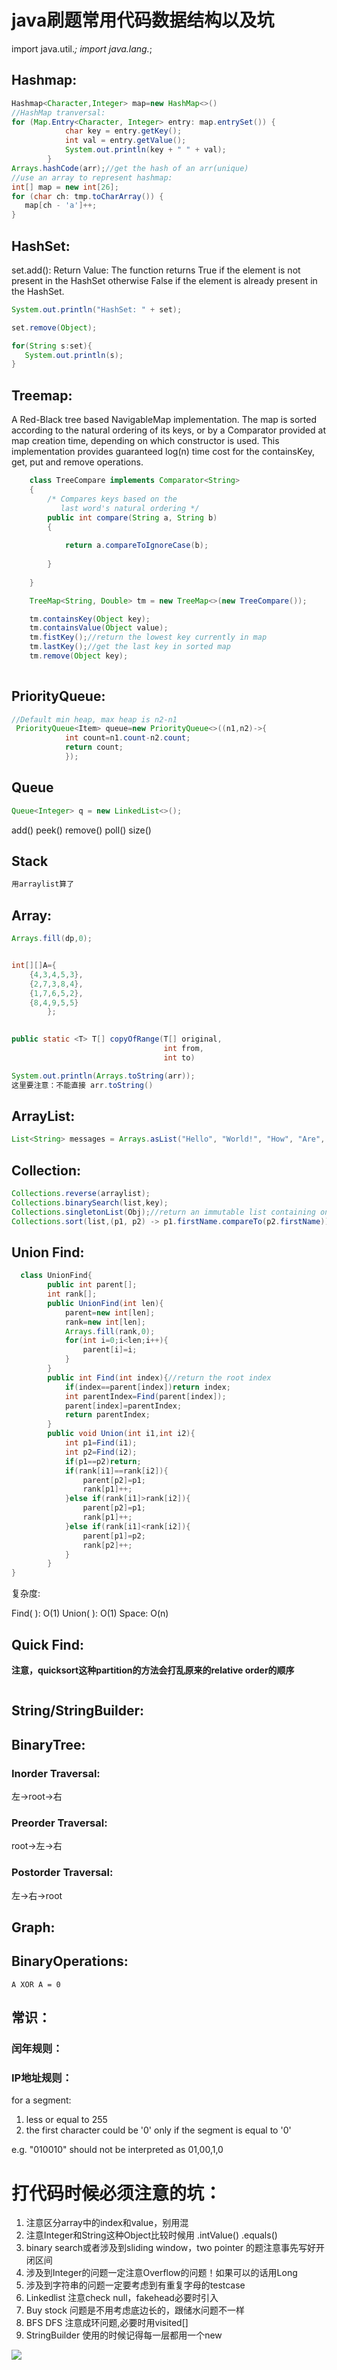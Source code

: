 # java刷题常用代码数据结构以及坑

import java.util.*;
import java.lang.*;

## Hashmap:

```java
Hashmap<Character,Integer> map=new HashMap<>()
//HashMap tranversal:
for (Map.Entry<Character, Integer> entry: map.entrySet()) {
            char key = entry.getKey();
            int val = entry.getValue();
            System.out.println(key + " " + val);
        }
Arrays.hashCode(arr);//get the hash of an arr(unique)
//use an array to represent hashmap:
int[] map = new int[26];
for (char ch: tmp.toCharArray()) {
   map[ch - 'a']++;
}


```
## HashSet:
set.add():
Return Value: The function returns True if the element is not present in the HashSet otherwise False if the element is already present in the HashSet.

```java
System.out.println("HashSet: " + set); 

set.remove(Object);

for(String s:set){
   System.out.println(s); 
}

```

## Treemap:

A Red-Black tree based NavigableMap implementation. The map is sorted according to the natural ordering of its keys, or by a Comparator provided at map creation time, depending on which constructor is used. This implementation provides guaranteed log(n) time cost for the containsKey, get, put and remove operations.

```java
    class TreeCompare implements Comparator<String> 
    { 
        /* Compares keys based on the  
           last word's natural ordering */
        public int compare(String a, String b) 
        { 
            
            return a.compareToIgnoreCase(b); 
         
        } 
          
    }

    TreeMap<String, Double> tm = new TreeMap<>(new TreeCompare()); 

    tm.containsKey(Object key);
    tm.containsValue(Object value);
    tm.fistKey();//return the lowest key currently in map
    tm.lastKey();//get the last key in sorted map
    tm.remove(Object key);
    


```



## PriorityQueue:

```java
//Default min heap, max heap is n2-n1
 PriorityQueue<Item> queue=new PriorityQueue<>((n1,n2)->{
            int count=n1.count-n2.count;
            return count;
            });


```

## Queue

```java
Queue<Integer> q = new LinkedList<>(); 


```
add() 
peek()
remove()
poll()
size()

## Stack

```java
用arraylist算了
```

## Array:

```java
Arrays.fill(dp,0);


int[][]A={
    {4,3,4,5,3},
    {2,7,3,8,4},
    {1,7,6,5,2},
    {8,4,9,5,5}
        };
   

public static <T> T[] copyOfRange(T[] original,
                                  int from,
                                  int to)

System.out.println(Arrays.toString(arr));
这里要注意：不能直接 arr.toString()

```

## ArrayList:

```java
List<String> messages = Arrays.asList("Hello", "World!", "How", "Are", "You");

```

## Collection:

```java
Collections.reverse(arraylist);
Collections.binarySearch(list,key);
Collections.singletonList(Obj);//return an immutable list containing only the specified object
Collections.sort(list,(p1, p2) -> p1.firstName.compareTo(p2.firstName));

```

## Union Find:

```java
  class UnionFind{
        public int parent[];
        int rank[];
        public UnionFind(int len){
            parent=new int[len];
            rank=new int[len];
            Arrays.fill(rank,0);
            for(int i=0;i<len;i++){
                parent[i]=i;
            }
        }
        public int Find(int index){//return the root index
            if(index==parent[index])return index;
            int parentIndex=Find(parent[index]);
            parent[index]=parentIndex;
            return parentIndex;
        }
        public void Union(int i1,int i2){
            int p1=Find(i1);
            int p2=Find(i2);
            if(p1==p2)return;
            if(rank[i1]==rank[i2]){
                parent[p2]=p1;
                rank[p1]++;
            }else if(rank[i1]>rank[i2]){
                parent[p2]=p1;
                rank[p1]++;
            }else if(rank[i1]<rank[i2]){
                parent[p1]=p2;
                rank[p2]++;
            }
        }       
}
```

复杂度:

Find( ): O(1)
Union( ): O(1)
Space: O(n)

## Quick Find:

**注意，quicksort这种partition的方法会打乱原来的relative order的顺序**

```java

```
## String/StringBuilder:


## BinaryTree:

### Inorder Traversal:

左->root->右


### Preorder Traversal:

root->左->右

### Postorder Traversal:

左->右->root

## Graph:

## BinaryOperations:

```
A XOR A = 0
```


## 常识：

### 闰年规则：

### IP地址规则：

for a segment:

1. less or equal to 255
2. the first character could be '0' only if the segment is equal to '0'

e.g. "010010" should not be interpreted as 01,00,1,0

# 打代码时候必须注意的坑：

1. 注意区分array中的index和value，别用混
2. 注意Integer和String这种Object比较时候用 .intValue() .equals()
3. binary search或者涉及到sliding window，two pointer 的题注意事先写好开闭区间
4. 涉及到Integer的问题一定注意Overflow的问题！如果可以的话用Long
5. 涉及到字符串的问题一定要考虑到有重复字母的testcase
6. Linkedlist 注意check null，fakehead必要时引入
7. Buy stock 问题是不用考虑底边长的，跟储水问题不一样
8. BFS DFS 注意成环问题,必要时用visited[]
9. StringBuilder 使用的时候记得每一层都用一个new







![](./art/coding.gif)
